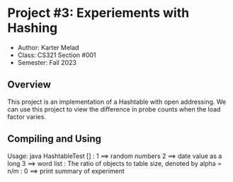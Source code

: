 # Project #3: Experiements with Hashing

* Author: Karter Melad
* Class: CS321 Section #001
* Semester: Fall 2023

## Overview

This project is an implementation of a Hashtable with open addressing. 
We can use this project to view the difference in probe counts when the 
load factor varies.

## Compiling and Using

Usage: java HashtableTest <dataType> <loadFactor> [<debugLevel>]
       <dataSource>: 1 ==> random numbers
                     2 ==> date value as a long
                     3 ==> word list
       <loadFactor>: The ratio of objects to table size, 
                       denoted by alpha = n/m
       <debugLevel>: 0 ==> print summary of experiment
